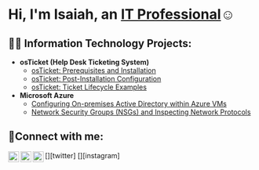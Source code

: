 
<h1>Hi, I'm Isaiah, an <a href="https://www.linkedin.com/in/isaiah-johnson-ba9314208/">IT Professional</a>☺</h1>

<h2>👨‍💻 Information Technology Projects:</h2>

- <b>osTicket (Help Desk Ticketing System)</b>
  - [osTicket: Prerequisites and Installation](https://github.com/ij0049/osticket-prereqs)
  - [osTicket: Post-Installation Configuration](https://github.com/ij0049/osticket-Post-Installation-Configuration)
  - [osTicket: Ticket Lifecycle Examples](https://github.com/ij0049/ticket-lifecycle)
- <b>Microsoft Azure</b>
  - [Configuring On-premises Active Directory within Azure VMs](https://github.com/ij0049/configure-ad)
  - [Network Security Groups (NSGs) and Inspecting Network Protocols](https://github.com/ij0049/azure-network-protocols)

<h2>🤳Connect with me:</h2>

[<img align="left" alt="isaiah | Twitter" width="22px" src="https://cdn.jsdelivr.net/npm/simple-icons@v3/icons/twitter.svg" />][twitter]
[<img align="left" alt="isaiah | LinkedIn" width="22px" src="https://cdn.jsdelivr.net/npm/simple-icons@v3/icons/linkedin.svg" />][linkedin]
[<img align="left" alt="isaiah | Instagram" width="22px" src="https://cdn.jsdelivr.net/npm/simple-icons@v3/icons/instagram.svg" />][instagram]


[linkedin]: https://linkedin.com/in/isaiah

